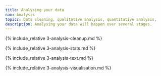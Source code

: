 ```yaml
---
title: Analysing your data
nav: Analysis
topics: Data cleaning, qualitative analysis, quantitative analysis, 
description: Analysing your data will happen over several stages.
---
```


{% include_relative 3-analysis-cleanup.md %}

{% include_relative 3-analysis-stats.md %}

{% include_relative 3-analysis-text.md %}

{% include_relative 3-analysis-visualisation.md %}